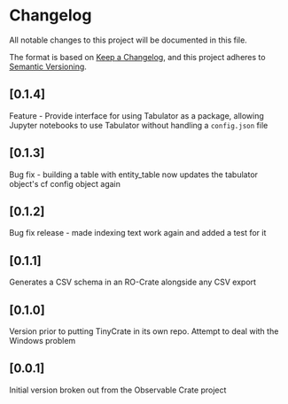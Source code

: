 # Changelog

All notable changes to this project will be documented in this file.

The format is based on [Keep a Changelog](https://keepachangelog.com/en/1.0.0/),
and this project adheres to [Semantic Versioning](https://semver.org/spec/v2.0.0.html).

## [0.1.4]

Feature - Provide interface for using Tabulator as a package, allowing Jupyter notebooks to use Tabulator without handling a `config.json` file

## [0.1.3]

Bug fix - building a table with entity_table now updates the tabulator object's
cf config object again

## [0.1.2]

Bug fix release - made indexing text work again and added a test for it

## [0.1.1]

Generates a CSV schema in an RO-Crate alongside any CSV export

## [0.1.0]

Version prior to putting TinyCrate in its own repo. Attempt to deal with the
Windows problem

## [0.0.1]

Initial version broken out from the Observable Crate project
